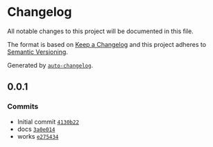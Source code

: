 # Changelog

All notable changes to this project will be documented in this file.

The format is based on [Keep a Changelog](https://keepachangelog.com/en/1.0.0/)
and this project adheres to [Semantic Versioning](https://semver.org/spec/v2.0.0.html).

Generated by [`auto-changelog`](https://github.com/CookPete/auto-changelog).

## 0.0.1

### Commits

- Initial commit [`4130b22`](https://github.com/substrate-system/radio-input/commit/4130b22be389d6ad16d7e61cd9b9cd2ec56bb41e)
- docs [`3a0e014`](https://github.com/substrate-system/radio-input/commit/3a0e014df6b322e20926cc0f5fb34849e9924a2b)
- works [`e275434`](https://github.com/substrate-system/radio-input/commit/e27543498170cbaf397942a7ead4018c35bab29c)
